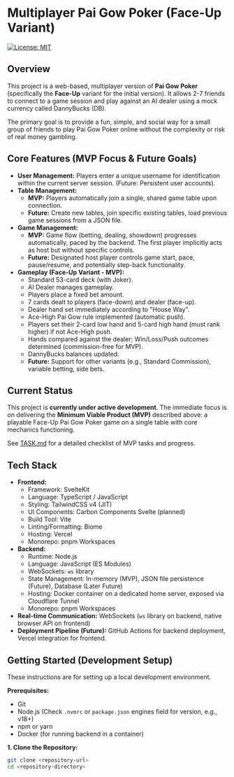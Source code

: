 # Multiplayer Pai Gow Poker (Face-Up Variant)
 
 [![License: MIT](https://img.shields.io/badge/License-MIT-yellow.svg)](https://opensource.org/licenses/MIT)
 
 ## Overview

This project is a web-based, multiplayer version of **Pai Gow Poker** (specifically the **Face-Up** variant for the initial version). It allows 2-7 friends to connect to a game session and play against an AI dealer using a mock currency called DannyBucks (DB).

The primary goal is to provide a fun, simple, and social way for a small group of friends to play Pai Gow Poker online without the complexity or risk of real money gambling.

## Core Features (MVP Focus & Future Goals)

* **User Management:** Players enter a unique username for identification within the current server session. (Future: Persistent user accounts).
* **Table Management:**
    * **MVP:** Players automatically join a single, shared game table upon connection.
    * **Future:** Create new tables, join specific existing tables, load previous game sessions from a JSON file.
* **Game Management:**
    * **MVP:** Game flow (betting, dealing, showdown) progresses automatically, paced by the backend. The first player implicitly acts as host but without specific controls.
    * **Future:** Designated host player controls game start, pace, pause/resume, and potentially step-back functionality.
* **Gameplay (Face-Up Variant - MVP):**
    * Standard 53-card deck (with Joker).
    * AI Dealer manages gameplay.
    * Players place a fixed bet amount.
    * 7 cards dealt to players (face-down) and dealer (face-up).
    * Dealer hand set immediately according to "House Way".
    * Ace-High Pai Gow rule implemented (automatic push).
    * Players set their 2-card low hand and 5-card high hand (must rank higher) if not Ace-High push.
    * Hands compared against the dealer; Win/Loss/Push outcomes determined (commission-free for MVP).
    * DannyBucks balances updated.
    * **Future:** Support for other variants (e.g., Standard Commission), variable betting, side bets.

## Current Status

This project is **currently under active development**. The immediate focus is on delivering the **Minimum Viable Product (MVP)** described above: a playable Face-Up Pai Gow Poker game on a single table with core mechanics functioning.

See [TASK.md](TASK.md) for a detailed checklist of MVP tasks and progress.

## Tech Stack

* **Frontend:**
    * Framework: SvelteKit
    * Language: TypeScript / JavaScript
    * Styling: TailwindCSS v4 (JIT)
    * UI Components: Carbon Components Svelte (planned)
    * Build Tool: Vite
    * Linting/Formatting: Biome
    * Hosting: Vercel
    * Monorepo: pnpm Workspaces
* **Backend:**
    * Runtime: Node.js
    * Language: JavaScript (ES Modules)
    * WebSockets: `ws` library
    * State Management: In-memory (MVP), JSON file persistence (Future), Database (Later Future)
    * Hosting: Docker container on a dedicated home server, exposed via Cloudflare Tunnel
    * Monorepo: pnpm Workspaces
* **Real-time Communication:** WebSockets (`ws` library on backend, native browser API on frontend)
* **Deployment Pipeline (Future):** GitHub Actions for backend deployment, Vercel integration for frontend.

## Getting Started (Development Setup)

These instructions are for setting up a local development environment.

**Prerequisites:**

* Git
* Node.js (Check `.nvmrc` or `package.json` engines field for version, e.g., v18+)
* npm or yarn
* Docker (for running backend in a container)

**1. Clone the Repository:**

```bash
git clone <repository-url>
cd <repository-directory>
